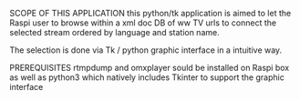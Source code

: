 SCOPE OF THIS APPLICATION
this python/tk application is aimed to let the Raspi user to browse within a
xml doc DB of ww TV urls to connect the selected stream ordered by language
and station name.

The selection is done via Tk / python graphic interface in a intuitive way.

PREREQUISITES
rtmpdump and omxplayer sould be installed on Raspi box as well as python3 which
natively includes Tkinter to support the graphic interface
